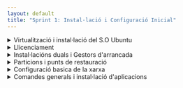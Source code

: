 ```yaml
---
layout: default
title: "Sprint 1: Instal·lació i Configuració Inicial"
---
```

<details>
  <summary>Virtualització i instal·lació del S.O Ubuntu</summary>

 ## **"Virtualització i instal·lació del S.O Ubuntu"**

### **Instalación y particionamiento Ubuntu**

 # Paso 1
 &nbsp;&nbsp;- En esta foto podemos elegir la memoria RAM y el número de cpus que se van a utilizar en la instalación de Ubuntu en una máquina virtual.
 
 <img width="859" height="478" alt="Captura de pantalla de 2025-09-26 12-45-05" src="https://github.com/user-attachments/assets/9a6edb8b-b134-415e-bc94-46d7e0bde50c" />

  # Paso 2
&nbsp;&nbsp;- Aquí podemos elegir la capacidad total que tendrá el disco duro.
 
 <img width="859" height="478" alt="Captura de pantalla de 2025-09-26 12-45-47" src="https://github.com/user-attachments/assets/87922ad6-541d-413c-b3b0-57d8050a26ea" />
 
  # Paso 3
&nbsp;&nbsp;- Aquí podemos ver la pagina inicial de particiones.Con el espacio total indicado por "dev/sda". Podemos empezar la partición manual haciendo click en el botón "Nueva tabla de particiones".

 
<img width="830" height="624" alt="Captura de pantalla de 2025-09-26 12-56-35" src="https://github.com/user-attachments/assets/b4832ebe-b028-4432-a813-170f35c93eec" />

  # Paso 4
&nbsp;&nbsp;- Seleccionamos cuanto espacio queremos utilizar para la partición.

<img width="830" height="624" alt="Captura de pantalla de 2025-09-26 12-57-03" src="https://github.com/user-attachments/assets/d7e58052-dad4-4dbd-862c-2444124aee33" />

  # Paso 5
&nbsp;&nbsp; -Elegimos el punto de montaje ,sda1(/)(es el espeacio reservado para el S.O).Reservamos 20GB en este caso.

<img width="906" height="718" alt="Captura de pantalla de 2025-09-26 12-59-07" src="https://github.com/user-attachments/assets/84732e9b-9593-4b10-b9f1-a03fea89453f" />

  # Paso 6
&nbsp;&nbsp;- Seleccionamos cuanto espacio queremos utilizar para la partición.

<img width="830" height="624" alt="Captura de pantalla de 2025-09-26 12-57-03" src="https://github.com/user-attachments/assets/d7e58052-dad4-4dbd-862c-2444124aee33" />

  # Paso 7
&nbsp;&nbsp; -Damos click a "Utilizar como: Sistema de ficheros ext4 transaccional ,ya que ext4 es el estándar para Linux


<img width="906" height="718" alt="Captura de pantalla de 2025-09-26 12-58-24" src="https://github.com/user-attachments/assets/cbd3f8d0-9d5e-44ce-b982-7573a160a590" />

  # Paso 8
 &nbsp;&nbsp; -Después, seleccionamos "espacio libre" y damos click al botón "+" para crear nuevas particiones: sda2 (/home) (el espacio reservado para los documentos de usuario, 10GB en este caso) 

<img width="906" height="718" alt="Captura de pantalla de 2025-09-26 13-01-56" src="https://github.com/user-attachments/assets/3a31622e-08a1-4f7d-a093-4979d3c713bd" />

  # Paso 9
 
 &nbsp;&nbsp; -Seguimos con el mismo proceso de antes para crear: 
 - sda3(/boot) (Archivos de arranque (kernel)(Facilita acualizaciónes y multi-boot) *5GB*
 - sda4(swap) (Memoria virtual; útil si la RAM es limitada(elegimos "Área de intercambio",en la opción "Utilizar como") *4GB*
 - sda5(efi) (contiene los archivos de arranque necesarios para que el sistema operativo se inicie en un sistema con UEFI(elegimos "FAT32",en la opción "Utilizar como".)) *1GB* 
 - sda6(biosgrub)(área reservada para BIOS(elegimos "Área reservada de la BIOS de arranque" en la opción "Utilizar como")) *98MB*

<img width="906" height="718" alt="Captura de pantalla de 2025-09-26 13-07-54" src="https://github.com/user-attachments/assets/b62dbb33-45c5-4ef9-8386-bfe512526977" />

 </details>

 <details>
  <summary>Llicenciament</summary>

   ## Llicenciament

#### **Licencia de Ubuntu**
&nbsp;&nbsp;Ubuntu, no utiliza una sola licencia, sino que es un sistema operativo compuesto por miles de paquetes de software, cada uno con su propia licencia de código abierto. Sin embargo, la licencia predominante es la GNU General Public License (GPL), específicamente versiones como GPL-2.0 y GPL-3.0, junto con la GNU Lesser General Public License (LGPL) para bibliotecas. Esto permite que los usuarios modifiquen y redistribuyan el software libremente.

#### **Por qué hay tantas licencias diferentes en Ubuntu?**
&nbsp;&nbsp;Ubuntu tiene muchas licencias porque está hecho de muchos programas diferentes, y cada uno tiene sus propias reglas. Algunos son completamente libres (como GPL), otros más flexibles (como MIT), y algunos son propietarios (como controladores de NVIDIA). Como Ubuntu junta software de varias fuentes, cada uno trae su licencia, y por eso hay tanta variedad.

<img width="266" height="59" alt="Captura de pantalla de 2025-09-26 11-59-32" src="https://github.com/user-attachments/assets/5c421019-47b9-472a-a5c6-d3e65fbb23c0" />

&nbsp;&nbsp;En este proyecto utilizo la licencia Attribution-NoDerivatives 4.0 International (CC BY-ND 4.0) de Creativer Commons.
 
 - La © indica que la obra está protegida por derechos de autor.
 - Attribution (BY),simbolizado por el icono de la persona ,requiere que se dé crédito al autor original.
 - NoDerivatives (ND),sibolizado por "=", prohíbe modificar o crear obras derivadas de la original.
 - 4.0 International quiere decir que es la versión más reciente de esta licencia, aplicable globalmente con términos estandarizados.
    </details>
 
 <details>
  <summary>Instal·lacións duals i Gestors d'arrancada</summary>

## Instal·lacións duals i Gestors d'arrancada

 # Paso 1
 &nbsp;&nbsp;
<img width="874" height="578" alt="Captura de pantalla de 2025-10-03 11-56-28" src="https://github.com/user-attachments/assets/f02d0b70-215d-4a02-9ea0-ae9ed4d58d7d" />


<img width="874" height="578" alt="Captura de pantalla de 2025-10-03 11-59-31" src="https://github.com/user-attachments/assets/1424ef9b-ad47-49f1-b8d1-c4058580b0d0" />

<img width="1186" height="886" alt="Captura de pantalla de 2025-10-03 12-03-46" src="https://github.com/user-attachments/assets/c395f3ea-d0e8-4482-85e4-1e6d462ba0a5" />

<img width="1186" height="886" alt="Captura de pantalla de 2025-10-03 12-04-48" src="https://github.com/user-attachments/assets/458fa1b7-bd1f-4392-aa49-ee3a513beed4" />

<img width="1186" height="886" alt="Captura de pantalla de 2025-10-03 12-28-39" src="https://github.com/user-attachments/assets/cb21aaeb-7d50-412d-8355-5e2f7d9df452" />

<img width="880" height="542" alt="Captura de pantalla de 2025-10-03 12-29-26" src="https://github.com/user-attachments/assets/e5fb4ee1-8454-4233-af71-7c4f60686900" />

<img width="880" height="542" alt="Captura de pantalla de 2025-10-03 12-29-47" src="https://github.com/user-attachments/assets/608725a0-8125-432c-98bb-c046210dfa49" />

<img width="1104" height="639" alt="Captura de pantalla de 2025-10-03 12-39-50" src="https://github.com/user-attachments/assets/48f1c293-ddf0-4a88-b35f-f4cade900f8c" />

<img width="651" height="483" alt="Captura de pantalla de 2025-10-03 12-40-43" src="https://github.com/user-attachments/assets/4e2693ce-580f-45f4-b63c-88cca4dfddb6" />

<img width="641" height="489" alt="Captura de pantalla de 2025-10-03 12-41-20" src="https://github.com/user-attachments/assets/79a04a1b-58e9-43d3-a7a1-3628b83625f0" />

<img width="746" height="486" alt="Captura de pantalla de 2025-10-03 12-46-42" src="https://github.com/user-attachments/assets/3a4a50aa-82a1-4eeb-b4a1-3caed095bef8" />

<img width="746" height="486" alt="Captura de pantalla de 2025-10-03 12-49-01" src="https://github.com/user-attachments/assets/05c42854-8a97-49cf-bda1-572091513149" />

<img width="746" height="486" alt="Captura de pantalla de 2025-10-03 12-51-43" src="https://github.com/user-attachments/assets/10c47847-be52-46cf-ad35-390b4871f561" />

<img width="746" height="486" alt="Captura de pantalla de 2025-10-03 12-53-05" src="https://github.com/user-attachments/assets/a82c9858-418f-446a-a3b2-9e306f3f8cb8" />

<img width="746" height="486" alt="Captura de pantalla de 2025-10-03 12-53-49" src="https://github.com/user-attachments/assets/a463d045-65a2-4598-a807-3a4dab15ab2b" />

<img width="746" height="486" alt="Captura de pantalla de 2025-10-03 12-54-49" src="https://github.com/user-attachments/assets/01cd6b90-38ba-4e02-8b48-5237f51e4cf7" />

<img width="746" height="486" alt="Captura de pantalla de 2025-10-03 12-57-50" src="https://github.com/user-attachments/assets/847b8947-4da3-4331-8cc8-e3113ff74bf5" />

<img width="1037" height="821" alt="Captura de pantalla de 2025-10-03 13-01-18" src="https://github.com/user-attachments/assets/31c34a3b-7463-4640-b561-b7d93b2069cc" />


 
 </details>
  <details>
  <summary>Particions i punts de restauració</summary>

## Particions i punts de restauració
</details>
 <details>
  <summary>Configuració basica de la xarxa</summary>
      

## Configuració basica de la xarxa
</details>
 <details>
  <summary>Comandes generals i instal·lació d'aplicacions</summary>
     

## Comandes generals i instal·lació d'aplicacions
</details>


